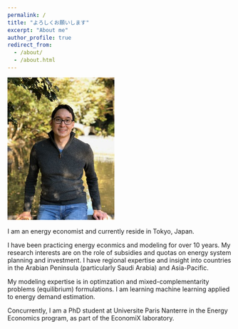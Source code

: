 ```yaml
---
permalink: /
title: "よろしくお願いします"
excerpt: "About me"
author_profile: true
redirect_from: 
  - /about/
  - /about.html
---
```

![alt text](/images/bio-photo2.jpeg "David Wogan") 

I am an energy economist and currently reside in Tokyo, Japan. 

I have been practicing energy econmics and modeling for over 10 years. My research interests are on the role of subsidies and quotas on energy system planning and investment. I have regional expertise and insight into countries in the Arabian Peninsula (particularly Saudi Arabia) and Asia-Pacific.

My modeling expertise is in optimzation and mixed-complementarity problems (equilibrium) formulations. I am learning machine learning applied to energy demand estimation.

Concurrently, I am a PhD student at Universite Paris Nanterre in the Energy Economics program, as part of the EconomiX laboratory.